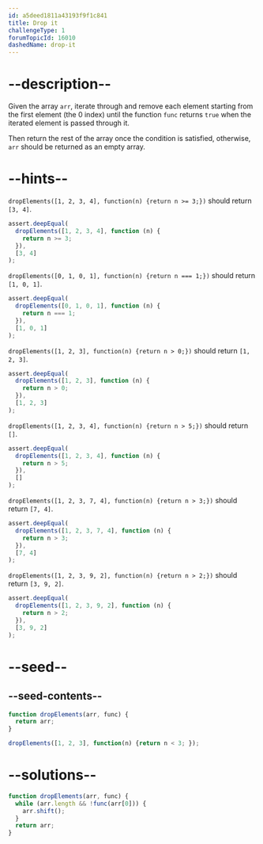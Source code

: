 ```yaml
---
id: a5deed1811a43193f9f1c841
title: Drop it
challengeType: 1
forumTopicId: 16010
dashedName: drop-it
---
```


# --description--

Given the array `arr`, iterate through and remove each element starting from the first element (the 0 index) until the function `func` returns `true` when the iterated element is passed through it.

Then return the rest of the array once the condition is satisfied, otherwise, `arr` should be returned as an empty array.

# --hints--

`dropElements([1, 2, 3, 4], function(n) {return n >= 3;})` should return `[3, 4]`.

```js
assert.deepEqual(
  dropElements([1, 2, 3, 4], function (n) {
    return n >= 3;
  }),
  [3, 4]
);
```

`dropElements([0, 1, 0, 1], function(n) {return n === 1;})` should return `[1, 0, 1]`.

```js
assert.deepEqual(
  dropElements([0, 1, 0, 1], function (n) {
    return n === 1;
  }),
  [1, 0, 1]
);
```

`dropElements([1, 2, 3], function(n) {return n > 0;})` should return `[1, 2, 3]`.

```js
assert.deepEqual(
  dropElements([1, 2, 3], function (n) {
    return n > 0;
  }),
  [1, 2, 3]
);
```

`dropElements([1, 2, 3, 4], function(n) {return n > 5;})` should return `[]`.

```js
assert.deepEqual(
  dropElements([1, 2, 3, 4], function (n) {
    return n > 5;
  }),
  []
);
```

`dropElements([1, 2, 3, 7, 4], function(n) {return n > 3;})` should return `[7, 4]`.

```js
assert.deepEqual(
  dropElements([1, 2, 3, 7, 4], function (n) {
    return n > 3;
  }),
  [7, 4]
);
```

`dropElements([1, 2, 3, 9, 2], function(n) {return n > 2;})` should return `[3, 9, 2]`.

```js
assert.deepEqual(
  dropElements([1, 2, 3, 9, 2], function (n) {
    return n > 2;
  }),
  [3, 9, 2]
);
```

# --seed--

## --seed-contents--

```js
function dropElements(arr, func) {
  return arr;
}

dropElements([1, 2, 3], function(n) {return n < 3; });
```

# --solutions--

```js
function dropElements(arr, func) {
  while (arr.length && !func(arr[0])) {
    arr.shift();
  }
  return arr;
}
```
